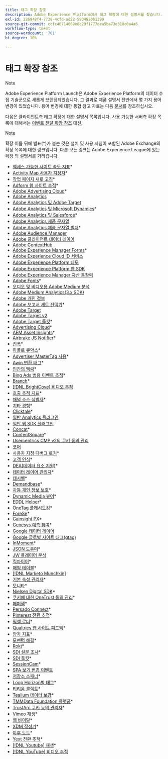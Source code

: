 ```yaml
---
title: 태그 확장 참조
description: Adobe Experience Platform에서 태그 확장에 대한 설명서를 찾습니다.
exl-id: 226948f4-7738-4cfd-ad22-5934820b1399
source-git-commit: ccfc46714069e8c29f1777dea5ba73e318c0a4a6
workflow-type: tm+mt
source-wordcount: '701'
ht-degree: 10%

---
```


# 태그 확장 참조

>[!NOTE]
>
>Adobe Experience Platform Launch은 Adobe Experience Platform의 데이터 수집 기술군으로 새롭게 브랜딩되었습니다. 그 결과로 제품 설명서 전반에서 몇 가지 용어 변경이 있었습니다. 용어 변경에 대한 통합 참고 자료는 다음 [문서](../../term-updates.md)를 참조하십시오.

다음은 클라이언트측 태그 확장에 대한 설명서 목록입니다. 사용 가능한 서버측 확장 목록에 대해서는 [이벤트 전달 확장 참조](../server/overview.md) 대신,

>[!NOTE]
>
>확장 이름 뒤에 별표(*)가 붙는 것은 설치 및 사용 지침이 포함된 Adobe Exchange의 확장 목록에 대한 링크입니다. 다른 모든 링크는 Adobe Experience League에 있는 확장 의 설명서를 가리킵니다.

* [액세스 가능한 사이트 속도 지표](https://exchange.adobe.com/apps/ec/103053)*
* [Activity Map 사용자 지정자](https://exchange.adobe.com/apps/ec/101531)*
* [작업 페이지 새로 고침](https://exchange.adobe.com/apps/ec/102848)*
* [Adform 웹 사이트 추적](https://exchange.adobe.com/apps/ec/103195)*
* [Adobe Advertising Cloud](https://exchange.adobe.com/apps/ec/100155)*
* [Adobe Analytics](./analytics/overview.md)
* [Adobe Analytics 및 Adobe Target](https://exchange.adobe.com/apps/ec/105363/*6sense-for-analytics-and-target)
* [Adobe Analytics 및 Microsoft Dynamics](https://exchange.adobe.com/apps/ec/102966)*
* [Adobe Analytics 및 Salesforce](https://exchange.adobe.com/apps/ec/101530)*
* [Adobe Analytics 제품 문자열](./product-string/overview.md)
* [Adobe Analytics 제품 문자열 빌더](https://exchange.adobe.com/apps/ec/101461)*
* [Adobe Audience Manager](./audience-manager/overview.md)
* [Adobe 클라이언트 데이터 레이어](./client-data-layer/overview.md)
* [Adobe ContextHub](./contexthub/overview.md)
* [Adobe Experience Manager Forms](https://exchange.adobe.com/apps/ec/107493)*
* [Adobe Experience Cloud ID 서비스](./id-service/overview.md)
* [Adobe Experience Platform 데모](./platform-demo/overview.md)
* [Adobe Experience Platform 웹 SDK](./sdk/overview.md)
* [Adobe Experience Manager 자산 통찰력](./asset-insights/overview.md)
* [Adobe Fonts](https://exchange.adobe.com/apps/ec/101538)*
* [오디오 및 비디오용 Adobe Medium 분석](./media-analytics/overview.md)
* [Adobe Medium Analytics(3.x SDK)](./media-analytics-3x/overview.md)
* [Adobe 개인 정보](./privacy/overview.md)
* [Adobe 보고서 세트 선택기](https://exchange.adobe.com/apps/ec/100640)*
* [Adobe Target](./target/overview.md)
* [Adobe Target v2](./target-v2/overview.md)
* [Adobe Target 툴킷](https://exchange.adobe.com/apps/ec/100640)*
* [Advertising Cloud](https://exchange.adobe.com/apps/ec/100640)*
* [AEM Asset Insights](https://exchange.adobe.com/apps/ec/103406)*
* [Airbrake JS Notifier](https://exchange.adobe.com/apps/ec/103342)*
* [진폭](https://exchange.adobe.com/apps/ec/108010)*
* [아폴로 큐악스](https://exchange.adobe.com/apps/ec/105068)*
* [Advertiser MasterTag 사용](https://exchange.adobe.com/apps/ec/103176)*
* [Awin 변환 태그](https://exchange.adobe.com/apps/ec/103240)*
* [인간의 맥락](https://exchange.adobe.com/apps/ec/101063)*
* [Bing Ads 범용 이벤트 추적](https://exchange.adobe.com/apps/ec/100154)*
* [Branch](https://exchange.adobe.com/apps/ec/101382)*
* [[!DNL BrightCove] 비디오 추적](./brightcove/overview.md)
* [호출 추적 지표](https://exchange.adobe.com/apps/ec/107695)*
* [채널 소스 식별자](https://exchange.adobe.com/apps/ec/101412)*
* [치타 경험](https://exchange.adobe.com/apps/ec/102759)*
* [Clicktale](https://exchange.adobe.com/apps/ec/100082)*
* [일반 Analytics 플러그인](./plugins/overview.md)
* [일반 웹 SDK 플러그인](./web-sdk-plugins/overview.md)
* [Concat](https://exchange.adobe.com/apps/ec/104690)*
* [ContentSquare](https://exchange.adobe.com/apps/ec/100364)*
* [Usercentrics CMP v2의 쿠키 동의 관리](https://exchange.adobe.com/apps/ec/*107037)
* [코어](./core/overview.md)
* [사용자 지정 디버그 로거](https://exchange.adobe.com/apps/ec/104698)*
* [고객 인식](https://exchange.adobe.com/apps/ec/100688)*
* [DEA(데이터 요소 지원)](https://exchange.adobe.com/apps/ec/101413)*
* [데이터 레이어 관리자](https://exchange.adobe.com/apps/ec/101462)*
* [데시벨](https://exchange.adobe.com/apps/ec/100913)*
* [Demandbase](https://exchange.adobe.com/apps/ec/101605)*
* [차등 개인 정보 보호](https://exchange.adobe.com/apps/ec/104535)*
* [Dynamic Media 뷰어](https://exchange.adobe.com/apps/ec/103048)*
* [EDDL Helper](https://exchange.adobe.com/apps/ec/107691)*
* [OneTag 플래시토킹](https://exchange.adobe.com/apps/ec/101392)*
* [ForeSe](https://exchange.adobe.com/apps/ec/100164)*
* [Gainsight PX](https://exchange.adobe.com/apps/ec/103343)*
* [Genesys 예측 참여](https://exchange.adobe.com/apps/ec/106148)*
* [Google 데이터 레이어](./google-data-layer/overview.md)
* [Google 글로벌 사이트 태그(gtag)](https://exchange.adobe.com/apps/ec/101437/*google-global-site-tag-gtag)
* [InMoment](https://exchange.adobe.com/apps/ec/100847)*
* [JSON 도우미](https://exchange.adobe.com/apps/ec/106449)*
* [JW 플레이어 분석](https://exchange.a[](https://exchange.adobe.com/apps/ec/101460/*sdi-toolkit)dobe.com/apps/ec/101523)
* [킥파이어](https://exchange.adobe.com/apps/ec/101621)*
* [매핑 테이블](https://exchange.adobe.com/apps/ec/103136)*
* [[!DNL Marketo Munchkin]](./marketo/overview.md)
* [기본 속성 관리자](https://exchange.adobe.com/apps/ec/102992)*
* [모니타](https://exchange.adobe.com/apps/ec/106544)*
* [Nielsen Digital SDK](https://exchange.adobe.com/apps/ec/101361)*
* [쿠키에 대한 OneTrust 동의 관리](https://exchange.adobe.com/apps/ec/100340)*
* [페퍼잼](https://exchange.adobe.com/apps/ec/103587)*
* [Persado Connect](https://exchange.adobe.com/apps/ec/103745)*
* [Pinterest 전환 추적](https://exchange.adobe.com/apps/ec/100523)*
* [픽셀 로더](https://exchange.adobe.com/apps/ec/100152)*
* [Qualtrics 웹 사이트 피드백](https://exchange.adobe.com/apps/ec/101569)*
* [양자 지표](https://exchange.adobe.com/apps/ec/101535)*
* [모멘텀 해결](https://exchange.adobe.com/apps/ec/108352)*
* [Rokt](https://exchange.adobe.com/apps/ec/107591)*
* [SDI 설문 조사](https://exchange.adobe.com/apps/ec/102991)*
* [SDI 툴킷](https://exchange.adobe.com/apps/ec/101460)*
* [SessionCam](https://exchange.adobe.com/apps/ec/100517)*
* [SPA 보기 변경 이벤트](https://partners.adobe.com/exchangeprogram/experiencecloud/exchange.details.105867.html)
* [저장소 스패너](https://exchange.adobe.com/apps/ec/102990)*
* [Loop Horizon별 태그](https://exchange.adobe.com/apps/ec/106092)*
* [티리움 콜렉트](https://exchange.adobe.com/apps/ec/104217)*
* [Tealium 데이터 보강](https://exchange.adobe.com/apps/ec/104217)*
* [TMMData Foundation 플랫폼](https://exchange.adobe.com/apps/ec/100148)*
* [TrustArc 쿠키 동의 관리자](https://exchange.adobe.com/apps/ec/107037)*
* [Vimeo 재생](https://exchange.adobe.com/apps/ec/108937)*
* [웹 바이탈](https://exchange.adobe.com/apps/ec/106769)*
* [XDM 작성기](https://exchange.adobe.com/apps/ec/106062)*
* [야후 도트](https://exchange.adobe.com/apps/ec/106062)*
* [Yext 전환 추적](https://exchange.adobe.com/apps/ec/103174)*
* [[!DNL Youtube] 재생](https://exchange.adobe.com/apps/ec/103174)*
* [[!DNL YouTube] 비디오 추적](./youtube/overview.md)

